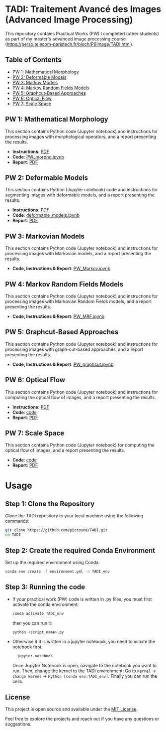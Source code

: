 # TADI: Traitement Avancé des Images (Advanced Image Processing)
This repository contains Practical Works (PW) I completed (other students) as part of my master's advanced image processing course (https://perso.telecom-paristech.fr/bloch/P6Image/TADI.html).

## Table of Contents

- [PW 1: Mathematical Morphology](#pw-1-mathematical-morphology)
- [PW 2: Deformable Models](#pw-2-deformable-models)
- [PW 3: Markov Models](#pw-3-markov-models)
- [PW 4: Markov Random Fields Models](#pw-4-markov-random-fields-models)
- [PW 5: Graphcut-Based Approaches](#pw-5-graphcut-based-approaches)
- [PW 6: Optical Flow](#pw-6-optical-flow)
- [PW 7: Scale Space](#pw-7-scale-space)

## PW 1: Mathematical Morphology
This section contains Python code (Jupyter notebook) and instructions for processing images with morphological operators, and a report presenting the results.
- **Instructions**: [PDF](https://github.com/pictoune/TADI/blob/main/PW_math_morpho/instructions_PW_math_morpho.pdf)
- **Code**: [PW_morpho.ipynb](https://github.com/pictoune/TADI/blob/main/PW_math_morpho/PW_morpho.ipynb)
- **Report**: [PDF](https://github.com/pictoune/TADI/blob/main/PW_math_morpho/report_PW_math_morpho.pdf)

## PW 2: Deformable Models
This section contains Python (Jupyter notebook) code and instructions for segmenting images with deformable models, and a report presenting the results.
- **Instructions**: [PDF](https://github.com/pictoune/TADI/blob/main/PW_deformable_models/instructions_PW_deformable_models.pdf)
- **Code**: [deformable_models.ipynb](https://github.com/pictoune/TADI/blob/main/PW_deformable_models/deformable_models.ipynb)
- **Report**: [PDF](https://github.com/pictoune/TADI/blob/main/PW_deformable_models/rapport_PW_modeles_deformables.pdf)

## PW 3: Markovian Models
This section contains Python code (Jupyter notebook) and instructions for processing images with Markovian models, and a report presenting the results.
- **Code, Instructions & Report**: [PW_Markov.ipynb](https://github.com/pictoune/TADI/blob/main/PW_Markov.ipynb)

## PW 4: Markov Random Fields Models
This section contains Python code (Jupyter notebook) and instructions for processing images with Markovian Random Fields models, and a report presenting the results.
- **Code, Instructions & Report**: [PW_MRF.ipynb](https://github.com/pictoune/TADI/blob/main/PW_MRF.ipynb)

## PW 5: Graphcut-Based Approaches
This section contains Python code (Jupyter notebook) and instructions for processing images with graph-cut-based approaches, and a report presenting the results.
- **Code, Instructions & Report**: [PW_graphcut.ipynb](https://github.com/pictoune/TADI/blob/main/PW_graphcut/PW_graphcut_part_1.ipynb)

## PW 6: Optical Flow
This section contains Python code (Jupyter notebook) and instructions for computing the optical flow of images, and a report presenting the results.
- **Instructions**: [PDF](https://github.com/pictoune/TADI/blob/main/PW_optical_flow/instructions_PW_optical_flow.pdf)
- **Code**: [code](https://github.com/pictoune/TADI/tree/main/PW_optical_flow/code)
- **Report**: [PDF](https://github.com/pictoune/TADI/blob/main/PW_optical_flow/report_PW_optical_flow.pdf)

## PW 7: Scale Space
This section contains Python code (Jupyter notebook) for computing the optical flow of images, and a report presenting the results.
- **Code**: [code](https://github.com/pictoune/TADI/tree/main/PW_scale_space/code)
- **Report**: [PDF](https://github.com/pictoune/TADI/blob/main/PW_scale_space/report_scale_space.pdf)

# Usage 
## Step 1: Clone the Repository
Clone the TADI repository to your local machine using the following commands:
```bash
git clone https://github.com/pictoune/TADI.git
cd TADI
```
## Step 2: Create the required Conda Environment
Set up the required environment using Conda:
  ```bash
  conda env create -f environment.yml -n TADI_env
  ```
## Step 3: Running the code
- If your practical work (PW) code is written in .py files, you must first activate the conda environment: 
  ```bash
  conda activate TADI_env
  ```
  then you can run it:
  ```bash
  python <script_name>.py
  ```
- Otherwise if it is written in a jupyter notebook, you need to initiate the notebook first:
  ```bash
    jupyter-notebook
  ```
  Once Jupyter Notebook is open, navigate to the notebook you want to run. Then, change the kernel to the TADI environment:
  Go to `Kernel` -> `Change kernel` -> `Python [conda env:TADI_env]`.
  Finally you can run the cells.

## License

This project is open source and available under the [MIT License](LICENSE).

Feel free to explore the projects and reach out if you have any questions or suggestions.
